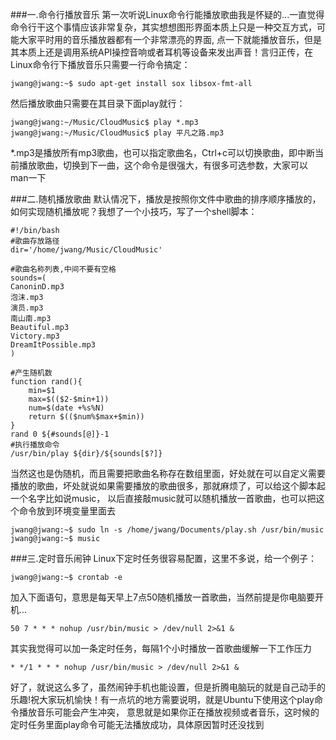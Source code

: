 ###一.命令行播放音乐
第一次听说Linux命令行能播放歌曲我是怀疑的...一直觉得命令行干这个事情应该非常复杂，其实想想图形界面本质上只是一种交互方式，可能大家平时用的音乐播放器都有一个非常漂亮的界面,
点一下就能播放音乐，但是其本质上还是调用系统API操控音响或者耳机等设备来发出声音！言归正传，在Linux命令行下播放音乐只需要一行命令搞定：
```
jwang@jwang:~$ sudo apt-get install sox libsox-fmt-all
```
然后播放歌曲只需要在其目录下面play就行：
```
jwang@jwang:~/Music/CloudMusic$ play *.mp3
jwang@jwang:~/Music/CloudMusic$ play 平凡之路.mp3
```
*.mp3是播放所有mp3歌曲，也可以指定歌曲名，Ctrl+c可以切换歌曲，即中断当前播放歌曲，切换到下一曲，这个命令是很强大，有很多可选参数，大家可以man一下

###二.随机播放歌曲
默认情况下，播放是按照你文件中歌曲的排序顺序播放的，如何实现随机播放呢？我想了一个小技巧，写了一个shell脚本：
```
#!/bin/bash
#歌曲存放路径
dir='/home/jwang/Music/CloudMusic'

#歌曲名称列表,中间不要有空格
sounds=(
CanoninD.mp3
泡沫.mp3
演员.mp3
南山南.mp3
Beautiful.mp3
Victory.mp3
DreamItPossible.mp3
)

#产生随机数
function rand(){
    min=$1
    max=$(($2-$min+1))
    num=$(date +%s%N)
    return $(($num%$max+$min))
}
rand 0 ${#sounds[@]}-1
#执行播放命令
/usr/bin/play ${dir}/${sounds[$?]}
```
当然这也是伪随机，而且需要把歌曲名称存在数组里面，好处就在可以自定义需要播放的歌曲，坏处就说如果需要播放的歌曲很多，那就麻烦了，可以给这个脚本起一个名字比如说music，
以后直接敲music就可以随机播放一首歌曲，也可以把这个命令放到环境变量里面去
```
jwang@jwang:~$ sudo ln -s /home/jwang/Documents/play.sh /usr/bin/music
jwang@jwang:~$ music
```
###三.定时音乐闹钟
Linux下定时任务很容易配置，这里不多说，给一个例子：
```
jwang@jwang:~$ crontab -e
```
加入下面语句，意思是每天早上7点50随机播放一首歌曲，当然前提是你电脑要开机...
```
50 7 * * * nohup /usr/bin/music > /dev/null 2>&1 &
```

其实我觉得可以加一条定时任务，每隔1个小时播放一首歌曲缓解一下工作压力
```
* */1 * * * nohup /usr/bin/music > /dev/null 2>&1 &
```
好了，就说这么多了，虽然闹钟手机也能设置，但是折腾电脑玩的就是自己动手的乐趣!祝大家玩机愉快！有一点坑的地方需要说明，就是Ubuntu下使用这个play命令播放音乐可能会产生冲突，
意思就是如果你正在播放视频或者音乐，这时候的定时任务里面play命令可能无法播放成功，具体原因暂时还没找到